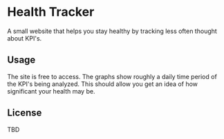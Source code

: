 # Health Tracker

A small website that helps you stay healthy by tracking less often thought about KPI's.

## Usage

The site is free to access. The graphs show roughly a daily time period of the KPI's being analyzed. This should allow you get an idea of how significant your health may be.

## License

TBD